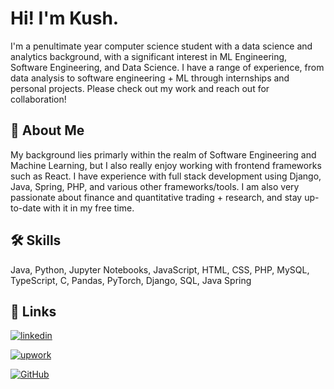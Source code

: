 
# Hi! I'm Kush.




I'm a penultimate year computer science student with a data science and analytics background, with a significant interest in ML Engineering, Software Engineering, and Data Science. I have a range of experience, from data analysis to software engineering + ML through internships and personal projects. Please check out my work and reach out for collaboration!




## 🚀 About Me
My background lies primarly within the realm of Software Engineering and Machine Learning, but I also really enjoy working with frontend frameworks such as React. I have experience with full stack development using Django, Java, Spring, PHP, and various other frameworks/tools. I am also very passionate about finance and quantitative trading + research, and stay up-to-date with it in my free time. 


## 🛠 Skills
Java, Python, Jupyter Notebooks, JavaScript, HTML, CSS, PHP, MySQL, TypeScript, C, Pandas, PyTorch, Django, SQL, Java Spring


## 🔗 Links

[![linkedin](https://img.shields.io/badge/linkedin-0A66C2?style=for-the-badge&logo=linkedin&logoColor=white)](https://www.linkedin.com/in/kushagrasrivastava0107/)

[![upwork](https://img.shields.io/badge/upwork-darkgreen?style=for-the-badge&logo=upwork&logoColor=white)](https://www.upwork.com/freelancers/~01e56ebd6fe996b959?viewMode=1/)

[![GitHub](https://img.shields.io/badge/GitHub-181717?style=for-the-badge&logo=github&logoColor=white)](https://github.com/KS0107/)
